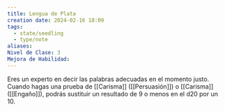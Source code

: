 ```yaml
---
title: Lengua de Plata
creation date: 2024-02-16 18:09
tags:
  - state/seedling
  - type/note
aliases: 
Nivel de Clase: 3
Mejora de Habilidad:
---
```

Eres un experto en decir las palabras adecuadas en el momento justo. Cuando hagas una prueba de [[Carisma]] ([[Persuasión]]) o [[Carisma]] ([[Engaño]]), podrás sustituir un resultado de 9 o menos en el d20 por un 10.
